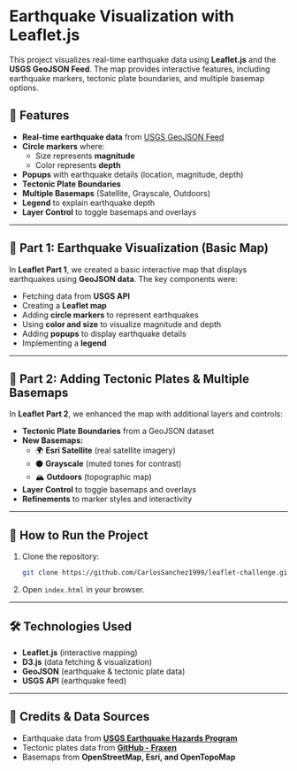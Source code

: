 # Earthquake Visualization with Leaflet.js

This project visualizes real-time earthquake data using **Leaflet.js** and the **USGS GeoJSON Feed**. The map provides interactive features, including earthquake markers, tectonic plate boundaries, and multiple basemap options.

## 📌 Features
- **Real-time earthquake data** from [USGS GeoJSON Feed](https://earthquake.usgs.gov/earthquakes/feed/v1.0/geojson.php)
- **Circle markers** where:
  - Size represents **magnitude**
  - Color represents **depth**
- **Popups** with earthquake details (location, magnitude, depth)
- **Tectonic Plate Boundaries**
- **Multiple Basemaps** (Satellite, Grayscale, Outdoors)
- **Legend** to explain earthquake depth
- **Layer Control** to toggle basemaps and overlays

---

## 📂 Part 1: Earthquake Visualization (Basic Map)

In **Leaflet Part 1**, we created a basic interactive map that displays earthquakes using **GeoJSON data**. The key components were:

- Fetching data from **USGS API**
- Creating a **Leaflet map**
- Adding **circle markers** to represent earthquakes
- Using **color and size** to visualize magnitude and depth
- Adding **popups** to display earthquake details
- Implementing a **legend**

---

## 📂 Part 2: Adding Tectonic Plates & Multiple Basemaps

In **Leaflet Part 2**, we enhanced the map with additional layers and controls:

- **Tectonic Plate Boundaries** from a GeoJSON dataset
- **New Basemaps:**
  - 🌍 **Esri Satellite** (real satellite imagery)
  - ⚫ **Grayscale** (muted tones for contrast)
  - 🏔 **Outdoors** (topographic map)
- **Layer Control** to toggle basemaps and overlays
- **Refinements** to marker styles and interactivity

---

## 🚀 How to Run the Project

1. Clone the repository:
   ```sh
   git clone https://github.com/CarlosSanchez1999/leaflet-challenge.git
   ```
2. Open `index.html` in your browser.

---

## 🛠 Technologies Used
- **Leaflet.js** (interactive mapping)
- **D3.js** (data fetching & visualization)
- **GeoJSON** (earthquake & tectonic plate data)
- **USGS API** (earthquake feed)

---

## 📜 Credits & Data Sources
- Earthquake data from **[USGS Earthquake Hazards Program](https://earthquake.usgs.gov/earthquakes/feed/v1.0/geojson.php)**
- Tectonic plates data from **[GitHub - Fraxen](https://github.com/fraxen/tectonicplates)**
- Basemaps from **OpenStreetMap, Esri, and OpenTopoMap**





